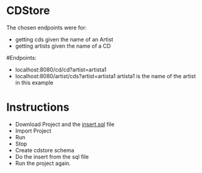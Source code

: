 # CDStore

The chosen endpoints were for:
- getting cds given the name of an Artist
- getting artists given the name of a CD

#Endpoints:
- localhost:8080/cd/cd?artist=artista1
- localhost:8080/artist/cds?artist=artista1
artista1 is the name of the artist in this example

# Instructions
-   Download Project and the [insert.sql](https://drive.google.com/file/d/1u_uVhwi1A-DEFBrKE-RLvjcvtapqwLCg/view?usp=share_link) file
-   Import Project
-   Run
-   Stop
-   Create cdstore schema
-   Do the insert from the sql file
-   Run the project again.
